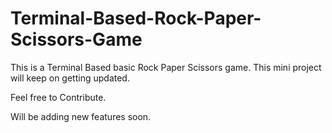 # Terminal-Based-Rock-Paper-Scissors-Game
This is a Terminal Based basic Rock Paper Scissors game. This mini project will keep on getting updated. 

Feel free to Contribute.

Will be adding new features soon.
